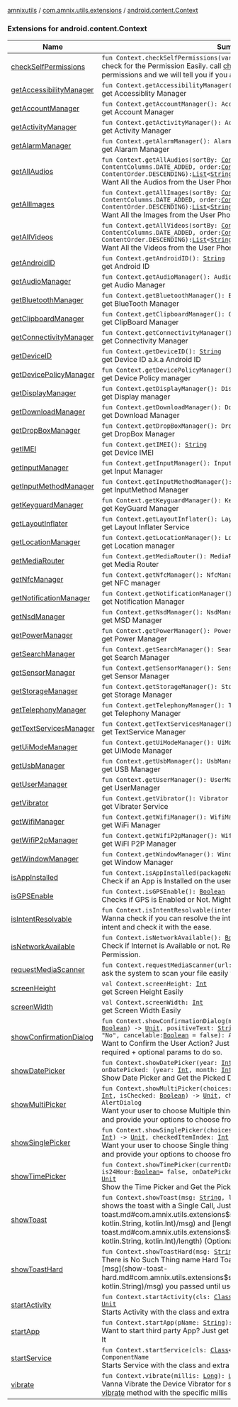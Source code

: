 [amnixutils](../../index.md) / [com.amnix.utils.extensions](../index.md) / [android.content.Context](./index.md)

### Extensions for android.content.Context

| Name | Summary |
|---|---|
| [checkSelfPermissions](check-self-permissions.md) | `fun Context.checkSelfPermissions(vararg permissions: `[`String`](https://kotlinlang.org/api/latest/jvm/stdlib/kotlin/-string/index.html)`): `[`Boolean`](https://kotlinlang.org/api/latest/jvm/stdlib/kotlin/-boolean/index.html)<br>check for the Permission Easily. call [checkSelfPermissions](check-self-permissions.md) with the permissions and we will tell you if you are permitted or not. |
| [getAccessibilityManager](get-accessibility-manager.md) | `fun Context.getAccessibilityManager(): AccessibilityManager`<br>get Accessiblity Manager |
| [getAccountManager](get-account-manager.md) | `fun Context.getAccountManager(): AccountManager`<br>get Account Manager |
| [getActivityManager](get-activity-manager.md) | `fun Context.getActivityManager(): ActivityManager`<br>get Activity Manager |
| [getAlarmManager](get-alarm-manager.md) | `fun Context.getAlarmManager(): AlarmManager`<br>get Alaram Manager |
| [getAllAudios](get-all-audios.md) | `fun Context.getAllAudios(sortBy: `[`ContentColumns`](../../com.amnix.utils.enums/-content-columns/index.md)` = ContentColumns.DATE_ADDED, order: `[`ContentOrder`](../../com.amnix.utils.enums/-content-order/index.md)` = ContentOrder.DESCENDING): `[`List`](https://kotlinlang.org/api/latest/jvm/stdlib/kotlin.collections/-list/index.html)`<`[`String`](https://kotlinlang.org/api/latest/jvm/stdlib/kotlin/-string/index.html)`>`<br>Want All the Audios from the User Phone? |
| [getAllImages](get-all-images.md) | `fun Context.getAllImages(sortBy: `[`ContentColumns`](../../com.amnix.utils.enums/-content-columns/index.md)` = ContentColumns.DATE_ADDED, order: `[`ContentOrder`](../../com.amnix.utils.enums/-content-order/index.md)` = ContentOrder.DESCENDING): `[`List`](https://kotlinlang.org/api/latest/jvm/stdlib/kotlin.collections/-list/index.html)`<`[`String`](https://kotlinlang.org/api/latest/jvm/stdlib/kotlin/-string/index.html)`>`<br>Want All the Images from the User Phone? |
| [getAllVideos](get-all-videos.md) | `fun Context.getAllVideos(sortBy: `[`ContentColumns`](../../com.amnix.utils.enums/-content-columns/index.md)` = ContentColumns.DATE_ADDED, order: `[`ContentOrder`](../../com.amnix.utils.enums/-content-order/index.md)` = ContentOrder.DESCENDING): `[`List`](https://kotlinlang.org/api/latest/jvm/stdlib/kotlin.collections/-list/index.html)`<`[`String`](https://kotlinlang.org/api/latest/jvm/stdlib/kotlin/-string/index.html)`>`<br>Want All the Videos from the User Phone? |
| [getAndroidID](get-android-i-d.md) | `fun Context.getAndroidID(): `[`String`](https://kotlinlang.org/api/latest/jvm/stdlib/kotlin/-string/index.html)<br>get Android ID |
| [getAudioManager](get-audio-manager.md) | `fun Context.getAudioManager(): AudioManager`<br>get Audio Manager |
| [getBluetoothManager](get-bluetooth-manager.md) | `fun Context.getBluetoothManager(): BluetoothManager`<br>get BlueTooth Manager |
| [getClipboardManager](get-clipboard-manager.md) | `fun Context.getClipboardManager(): ClipboardManager`<br>get ClipBoard Manager |
| [getConnectivityManager](get-connectivity-manager.md) | `fun Context.getConnectivityManager(): ConnectivityManager`<br>get Connectivity Manager |
| [getDeviceID](get-device-i-d.md) | `fun Context.getDeviceID(): `[`String`](https://kotlinlang.org/api/latest/jvm/stdlib/kotlin/-string/index.html)<br>get Device ID a.k.a Android ID |
| [getDevicePolicyManager](get-device-policy-manager.md) | `fun Context.getDevicePolicyManager(): DevicePolicyManager`<br>get Device Policy manager |
| [getDisplayManager](get-display-manager.md) | `fun Context.getDisplayManager(): DisplayManager`<br>get Display manager |
| [getDownloadManager](get-download-manager.md) | `fun Context.getDownloadManager(): DownloadManager`<br>get Download Manager |
| [getDropBoxManager](get-drop-box-manager.md) | `fun Context.getDropBoxManager(): DropBoxManager`<br>get DropBox Manager |
| [getIMEI](get-i-m-e-i.md) | `fun Context.getIMEI(): `[`String`](https://kotlinlang.org/api/latest/jvm/stdlib/kotlin/-string/index.html)<br>get Device IMEI |
| [getInputManager](get-input-manager.md) | `fun Context.getInputManager(): InputManager`<br>get Input Manager |
| [getInputMethodManager](get-input-method-manager.md) | `fun Context.getInputMethodManager(): InputMethodManager`<br>get InputMethod Manager |
| [getKeyguardManager](get-keyguard-manager.md) | `fun Context.getKeyguardManager(): KeyguardManager`<br>get KeyGuard Manager |
| [getLayoutInflater](get-layout-inflater.md) | `fun Context.getLayoutInflater(): LayoutInflater`<br>get Layout Inflater Service |
| [getLocationManager](get-location-manager.md) | `fun Context.getLocationManager(): LocationManager`<br>get Location manager |
| [getMediaRouter](get-media-router.md) | `fun Context.getMediaRouter(): MediaRouter`<br>get Media Router |
| [getNfcManager](get-nfc-manager.md) | `fun Context.getNfcManager(): NfcManager`<br>get NFC manager |
| [getNotificationManager](get-notification-manager.md) | `fun Context.getNotificationManager(): NotificationManager`<br>get Notification Manager |
| [getNsdManager](get-nsd-manager.md) | `fun Context.getNsdManager(): NsdManager`<br>get MSD Manager |
| [getPowerManager](get-power-manager.md) | `fun Context.getPowerManager(): PowerManager`<br>get Power Manager |
| [getSearchManager](get-search-manager.md) | `fun Context.getSearchManager(): SearchManager`<br>get Search Manager |
| [getSensorManager](get-sensor-manager.md) | `fun Context.getSensorManager(): SensorManager`<br>get Sensor Manager |
| [getStorageManager](get-storage-manager.md) | `fun Context.getStorageManager(): StorageManager`<br>get Storage Manager |
| [getTelephonyManager](get-telephony-manager.md) | `fun Context.getTelephonyManager(): TelephonyManager`<br>get Telephony Manager |
| [getTextServicesManager](get-text-services-manager.md) | `fun Context.getTextServicesManager(): TextServicesManager`<br>get TextService Manager |
| [getUiModeManager](get-ui-mode-manager.md) | `fun Context.getUiModeManager(): UiModeManager`<br>get UiMode Manager |
| [getUsbManager](get-usb-manager.md) | `fun Context.getUsbManager(): UsbManager`<br>get USB Manager |
| [getUserManager](get-user-manager.md) | `fun Context.getUserManager(): UserManager`<br>get UserManager |
| [getVibrator](get-vibrator.md) | `fun Context.getVibrator(): Vibrator`<br>get Vibrater Service |
| [getWifiManager](get-wifi-manager.md) | `fun Context.getWifiManager(): WifiManager`<br>get WiFi Manager |
| [getWifiP2pManager](get-wifi-p2p-manager.md) | `fun Context.getWifiP2pManager(): WifiP2pManager`<br>get WiFI P2P Manager |
| [getWindowManager](get-window-manager.md) | `fun Context.getWindowManager(): WindowManager`<br>get Window Manager |
| [isAppInstalled](is-app-installed.md) | `fun Context.isAppInstalled(packageName: `[`String`](https://kotlinlang.org/api/latest/jvm/stdlib/kotlin/-string/index.html)`): `[`Boolean`](https://kotlinlang.org/api/latest/jvm/stdlib/kotlin/-boolean/index.html)<br>Check if an App is Installed on the user device. |
| [isGPSEnable](is-g-p-s-enable.md) | `fun Context.isGPSEnable(): `[`Boolean`](https://kotlinlang.org/api/latest/jvm/stdlib/kotlin/-boolean/index.html)<br>Checks if GPS is Enabled or Not. Might Require the Location Permission |
| [isIntentResolvable](is-intent-resolvable.md) | `fun Context.isIntentResolvable(intent: Intent): `[`Boolean`](https://kotlinlang.org/api/latest/jvm/stdlib/kotlin/-boolean/index.html)<br>Wanna check if you can resolve the intent? Call [isIntentResolvable](is-intent-resolvable.md) with your intent and check it with the ease. |
| [isNetworkAvailable](is-network-available.md) | `fun Context.isNetworkAvailable(): `[`Boolean`](https://kotlinlang.org/api/latest/jvm/stdlib/kotlin/-boolean/index.html)<br>Check if Internet is Available or not. Requires ACCESS_NETWORK_STATE Permission. |
| [requestMediaScanner](request-media-scanner.md) | `fun Context.requestMediaScanner(url: `[`String`](https://kotlinlang.org/api/latest/jvm/stdlib/kotlin/-string/index.html)`): `[`Unit`](https://kotlinlang.org/api/latest/jvm/stdlib/kotlin/-unit/index.html)<br>ask the system to scan your file easily with a broadcast. |
| [screenHeight](screen-height.md) | `val Context.screenHeight: `[`Int`](https://kotlinlang.org/api/latest/jvm/stdlib/kotlin/-int/index.html)<br>get Screen Height Easily |
| [screenWidth](screen-width.md) | `val Context.screenWidth: `[`Int`](https://kotlinlang.org/api/latest/jvm/stdlib/kotlin/-int/index.html)<br>get Screen Width Easily |
| [showConfirmationDialog](show-confirmation-dialog.md) | `fun Context.showConfirmationDialog(msg: `[`String`](https://kotlinlang.org/api/latest/jvm/stdlib/kotlin/-string/index.html)`, onResponse: (result: `[`Boolean`](https://kotlinlang.org/api/latest/jvm/stdlib/kotlin/-boolean/index.html)`) -> `[`Unit`](https://kotlinlang.org/api/latest/jvm/stdlib/kotlin/-unit/index.html)`, positiveText: `[`String`](https://kotlinlang.org/api/latest/jvm/stdlib/kotlin/-string/index.html)` = "Yes", negetiveText: `[`String`](https://kotlinlang.org/api/latest/jvm/stdlib/kotlin/-string/index.html)` = "No", cancelable: `[`Boolean`](https://kotlinlang.org/api/latest/jvm/stdlib/kotlin/-boolean/index.html)` = false): AlertDialog`<br>Want to Confirm the User Action? Just call showConfirmationDialog with required + optional params to do so. |
| [showDatePicker](show-date-picker.md) | `fun Context.showDatePicker(year: `[`Int`](https://kotlinlang.org/api/latest/jvm/stdlib/kotlin/-int/index.html)`, month: `[`Int`](https://kotlinlang.org/api/latest/jvm/stdlib/kotlin/-int/index.html)`, day: `[`Int`](https://kotlinlang.org/api/latest/jvm/stdlib/kotlin/-int/index.html)`, onDatePicked: (year: `[`Int`](https://kotlinlang.org/api/latest/jvm/stdlib/kotlin/-int/index.html)`, month: `[`Int`](https://kotlinlang.org/api/latest/jvm/stdlib/kotlin/-int/index.html)`, day: `[`Int`](https://kotlinlang.org/api/latest/jvm/stdlib/kotlin/-int/index.html)`) -> `[`Unit`](https://kotlinlang.org/api/latest/jvm/stdlib/kotlin/-unit/index.html)`): `[`Unit`](https://kotlinlang.org/api/latest/jvm/stdlib/kotlin/-unit/index.html)<br>Show Date Picker and Get the Picked Date Easily |
| [showMultiPicker](show-multi-picker.md) | `fun Context.showMultiPicker(choices: `[`Array`](https://kotlinlang.org/api/latest/jvm/stdlib/kotlin/-array/index.html)`<`[`String`](https://kotlinlang.org/api/latest/jvm/stdlib/kotlin/-string/index.html)`>, onResponse: (index: `[`Int`](https://kotlinlang.org/api/latest/jvm/stdlib/kotlin/-int/index.html)`, isChecked: `[`Boolean`](https://kotlinlang.org/api/latest/jvm/stdlib/kotlin/-boolean/index.html)`) -> `[`Unit`](https://kotlinlang.org/api/latest/jvm/stdlib/kotlin/-unit/index.html)`, checkedItems: `[`BooleanArray`](https://kotlinlang.org/api/latest/jvm/stdlib/kotlin/-boolean-array/index.html)`? = null): AlertDialog`<br>Want your user to choose Multiple things from a bunch? call showMultiPicker and provide your options to choose from |
| [showSinglePicker](show-single-picker.md) | `fun Context.showSinglePicker(choices: `[`Array`](https://kotlinlang.org/api/latest/jvm/stdlib/kotlin/-array/index.html)`<`[`String`](https://kotlinlang.org/api/latest/jvm/stdlib/kotlin/-string/index.html)`>, onResponse: (index: `[`Int`](https://kotlinlang.org/api/latest/jvm/stdlib/kotlin/-int/index.html)`) -> `[`Unit`](https://kotlinlang.org/api/latest/jvm/stdlib/kotlin/-unit/index.html)`, checkedItemIndex: `[`Int`](https://kotlinlang.org/api/latest/jvm/stdlib/kotlin/-int/index.html)` = -1): AlertDialog`<br>Want your user to choose Single thing from a bunch? call showSinglePicker and provide your options to choose from |
| [showTimePicker](show-time-picker.md) | `fun Context.showTimePicker(currentDate: `[`Date`](http://docs.oracle.com/javase/6/docs/api/java/util/Date.html)` = currentDate(), is24Hour: `[`Boolean`](https://kotlinlang.org/api/latest/jvm/stdlib/kotlin/-boolean/index.html)` = false, onDatePicked: (hour: `[`Int`](https://kotlinlang.org/api/latest/jvm/stdlib/kotlin/-int/index.html)`, minute: `[`Int`](https://kotlinlang.org/api/latest/jvm/stdlib/kotlin/-int/index.html)`) -> `[`Unit`](https://kotlinlang.org/api/latest/jvm/stdlib/kotlin/-unit/index.html)`): `[`Unit`](https://kotlinlang.org/api/latest/jvm/stdlib/kotlin/-unit/index.html)<br>Show the Time Picker and Get the Picked Time Easily |
| [showToast](show-toast.md) | `fun Context.showToast(msg: `[`String`](https://kotlinlang.org/api/latest/jvm/stdlib/kotlin/-string/index.html)`, length: `[`Int`](https://kotlinlang.org/api/latest/jvm/stdlib/kotlin/-int/index.html)` = Toast.LENGTH_LONG): `[`Unit`](https://kotlinlang.org/api/latest/jvm/stdlib/kotlin/-unit/index.html)<br>shows the toast with a Single Call, Just Provide your [msg](show-toast.md#com.amnix.utils.extensions$showToast(android.content.Context, kotlin.String, kotlin.Int)/msg) and [length](show-toast.md#com.amnix.utils.extensions$showToast(android.content.Context, kotlin.String, kotlin.Int)/length) (Optionally) |
| [showToastHard](show-toast-hard.md) | `fun Context.showToastHard(msg: `[`String`](https://kotlinlang.org/api/latest/jvm/stdlib/kotlin/-string/index.html)`): AlertDialog`<br>There is No Such Thing name Hard Toast, Its just an AlertDialog which will the [msg](show-toast-hard.md#com.amnix.utils.extensions$showToastHard(android.content.Context, kotlin.String)/msg) you passed until user cancels it. |
| [startActivity](start-activity.md) | `fun Context.startActivity(cls: `[`Class`](http://docs.oracle.com/javase/6/docs/api/java/lang/Class.html)`<out Activity>, extras: Bundle): `[`Unit`](https://kotlinlang.org/api/latest/jvm/stdlib/kotlin/-unit/index.html)<br>Starts Activity with the class and extra values |
| [startApp](start-app.md) | `fun Context.startApp(pName: `[`String`](https://kotlinlang.org/api/latest/jvm/stdlib/kotlin/-string/index.html)`): `[`Unit`](https://kotlinlang.org/api/latest/jvm/stdlib/kotlin/-unit/index.html)<br>Want to start third party App? Just get us the package Name and we will Start* It |
| [startService](start-service.md) | `fun Context.startService(cls: `[`Class`](http://docs.oracle.com/javase/6/docs/api/java/lang/Class.html)`<out Service>, extras: Bundle): ComponentName`<br>Starts Service with the class and extra values |
| [vibrate](vibrate.md) | `fun Context.vibrate(millis: `[`Long`](https://kotlinlang.org/api/latest/jvm/stdlib/kotlin/-long/index.html)`): `[`Unit`](https://kotlinlang.org/api/latest/jvm/stdlib/kotlin/-unit/index.html)<br>Vanna Vibrate the Device Vibrator for some Feedback? do it with the ease of [vibrate](vibrate.md) method with the specific millis |

